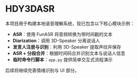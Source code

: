 # HDY3DASR

本项目用于构建本地语音理解系统，现已包含以下核心模块示例：

- **ASR**：使用 FunASR 将音频转换为带时间戳的文本
- **Diarization**：调用 3D-Speaker 分离说话人
- **发言人注册与识别**：利用 3D-Speaker 提取声纹并保存
- **ASR + 分段合并**：根据时间码合并识别文本与说话人信息
- **临时命令行脚本**：`app.py` 提供简单交互式流程演示

后续将继续完善情绪识别与 UI 部分。
